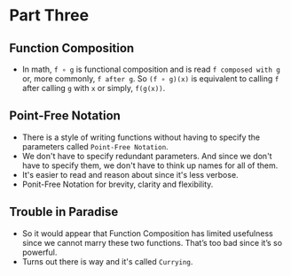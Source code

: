# Part Three

## Function Composition
* In math, `f ∘ g` is functional composition and is read `f composed with g` or, more commonly, `f after g`. So `(f ∘ g)(x)` is equivalent to calling `f` after calling `g` with `x` or simply, `f(g(x))`.

## Point-Free Notation
* There is a style of writing functions without having to specify the parameters called `Point-Free Notation`.
* We don't have to specify redundant parameters. And since we don't have to specify them, we don't have to think up names for all of them.
* It's easier to read and reason about since it's less verbose.
* Ponit-Free Notation for brevity, clarity and flexibility.

## Trouble in Paradise
* So it would appear that Function Composition has limited usefulness since we cannot marry these two functions. That’s too bad since it’s so powerful.
* Turns out there is way and it's called `Currying`.

